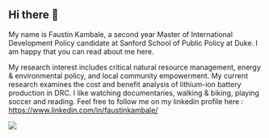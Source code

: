 ## Hi there 👋
 My name is Faustin Kambale, a second year Master of International Development Policy candidate at Sanford School of Public Policy at Duke. I am happy that you can read about me here. 
 
My research interest includes critical natural resource management, energy & environmental policy, and local community empowerment. My current research examines the cost and benefit analysis of lithium-ion battery production in DRC. I like watching documentaries, walking & biking, playing soccer and reading.
 Feel free to follow me on my linkedin profile here : https://www.linkedin.com/in/faustinkambale/
 
 <img src= me.jpg>

<!--
**Faustin04/Faustin04** is a ✨ _special_ ✨ repository because its `README.md` (this file) appears on your GitHub profile.

Here are some ideas to get you started:

- 🔭 I’m currently working on ...
- 🌱 I’m currently learning ...
- 👯 I’m looking to collaborate on ...
- 🤔 I’m looking for help with ...
- 💬 Ask me about ...
- 📫 How to reach me: ...
- 😄 Pronouns: ...
- ⚡ Fun fact: ...
-->

